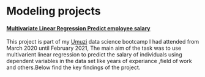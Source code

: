 
# Modeling projects

####  [Multivariate Linear Regression Predict employee salary](https://github.com/Bubbablack/Portfolio/tree/main/models/multivariate-linear-regression-predict-salary)<br>
This project is part of my [Umuzi](https://www.umuzi.org/) data science bootcamp I  had attended from March 2020 until February 2021, The main aim of  the task was to use multivarient linear regression to predict the salary of individuals using dependent  variables in the data set like years of experiance ,field of work and others.Below find the key findings of the project.
